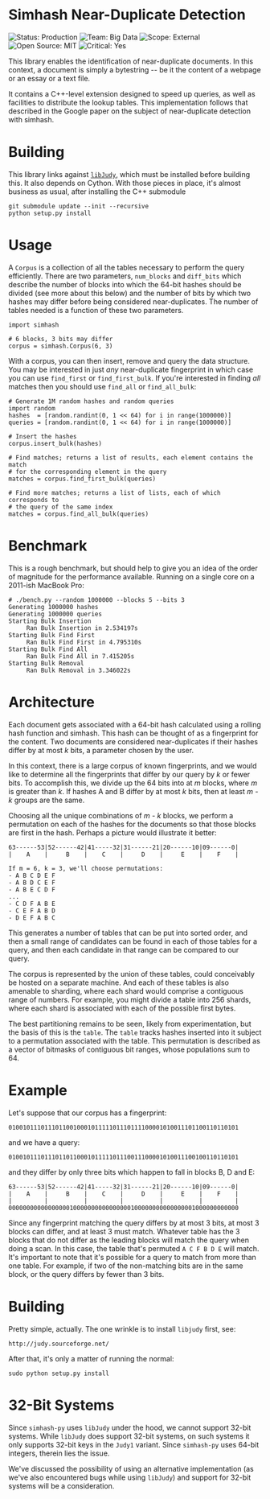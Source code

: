 Simhash Near-Duplicate Detection
================================
![Status: Production](https://img.shields.io/badge/status-production-green.svg?style=flat)
![Team: Big Data](https://img.shields.io/badge/team-big_data-green.svg?style=flat)
![Scope: External](https://img.shields.io/badge/scope-external-green.svg?style=flat)
![Open Source: MIT](https://img.shields.io/badge/open_source-MIT-green.svg?style=flat)
![Critical: Yes](https://img.shields.io/badge/critical-yes-red.svg?style=flat)

This library enables the identification of near-duplicate documents. In this
context, a document is simply a bytestring -- be it the content of a webpage
or an essay or a text file.

It contains a C++-level extension designed to speed up queries, as well as
facilities to distribute the lookup tables. This implementation follows that
described in the Google paper on the subject of near-duplicate detection with
simhash.

Building
========
This library links against [`libJudy`](http://judy.sourceforge.net/), which must
be installed before building this. It also depends on Cython. With those pieces
in place, it's almost business as usual, after installing the C++ submodule

    git submodule update --init --recursive
    python setup.py install

Usage
=====
A `Corpus` is a collection of all the tables necessary to perform the query
efficiently. There are two parameters, `num_blocks` and `diff_bits` which
describe the number of blocks into which the 64-bit hashes should be divided
(see more about this below) and the number of bits by which two hashes may
differ before being considered near-duplicates. The number of tables needed is
a function of these two parameters.

    import simhash

    # 6 blocks, 3 bits may differ
    corpus = simhash.Corpus(6, 3)

With a corpus, you can then insert, remove and query the data structure. You may
be interested in just _any_ near-duplicate fingerprint in which case you can use
`find_first` or `find_first_bulk`. If you're interested in finding _all_ matches
then you should use `find_all` or `find_all_bulk`:

    # Generate 1M random hashes and random queries
    import random
    hashes  = [random.randint(0, 1 << 64) for i in range(1000000)]
    queries = [random.randint(0, 1 << 64) for i in range(1000000)]

    # Insert the hashes
    corpus.insert_bulk(hashes)

    # Find matches; returns a list of results, each element contains the match
    # for the corresponding element in the query
    matches = corpus.find_first_bulk(queries)

    # Find more matches; returns a list of lists, each of which corresponds to
    # the query of the same index
    matches = corpus.find_all_bulk(queries)

Benchmark
=========
This is a rough benchmark, but should help to give you an idea of the order of
magnitude for the performance available. Running on a single core on a 2011-ish
MacBook Pro:

    # ./bench.py --random 1000000 --blocks 5 --bits 3
    Generating 1000000 hashes
    Generating 1000000 queries
    Starting Bulk Insertion
         Ran Bulk Insertion in 2.534197s
    Starting Bulk Find First
         Ran Bulk Find First in 4.795310s
    Starting Bulk Find All
         Ran Bulk Find All in 7.415205s
    Starting Bulk Removal
         Ran Bulk Removal in 3.346022s

Architecture
============
Each document gets associated with a 64-bit hash calculated using a rolling
hash function and simhash. This hash can be thought of as a fingerprint for
the content. Two documents are considered near-duplicates if their hashes differ
by at most _k_ bits, a parameter chosen by the user.

In this context, there is a large corpus of known fingerprints, and we would
like to determine all the fingerprints that differ by our query by _k_ or fewer
bits. To accomplish this, we divide up the 64 bits into at _m_ blocks, where
_m_ is greater than _k_. If hashes A and B differ by at most _k_ bits, then at
least _m - k_ groups are the same.

Choosing all the unique combinations of _m - k_ blocks, we perform a permutation
on each of the hashes for the documents so that those blocks are first in the
hash. Perhaps a picture would illustrate it better:

    63------53|52------42|41-----32|31------21|20------10|09------0|
    |    A    |     B    |    C    |     D    |     E    |    F    |

    If m = 6, k = 3, we'll choose permutations:
    - A B C D E F
    - A B D C E F
    - A B E C D F
    ...
    - C D F A B E
    - C E F A B D
    - D E F A B C

This generates a number of tables that can be put into sorted order, and then a
small range of candidates can be found in each of those tables for a query, and
then each candidate in that range can be compared to our query.

The corpus is represented by the union of these tables, could conceivably be
hosted on a separate machine. And each of these tables is also amenable to
sharding, where each shard would comprise a contiguous range of numbers. For
example, you might divide a table into 256 shards, where each shard is
associated with each of the possible first bytes.

The best partitioning remains to be seen, likely from experimentation, but the
basis of this is the `table`. The `table` tracks hashes inserted into it subject
to a permutation associated with the table. This permutation is described as a
vector of bitmasks of contiguous bit ranges, whose populations sum to 64.

Example
=======

Let's suppose that our corpus has a fingerprint:

    0100101110111011001000101111101110111100001010011101100110110101

and we have a query:

    0100101110111011011000101111101110011100001010011100100110110101

and they differ by only three bits which happen to fall in blocks B, D and E:

    63------53|52------42|41-----32|31------21|20------10|09------0|
    |    A    |     B    |    C    |     D    |     E    |    F    |
    |         |          |         |          |          |         |
    0000000000000000010000000000000000100000000000000001000000000000

Since any fingerprint matching the query differs by at most 3 bits, at most 3
blocks can differ, and at least 3 must match. Whatever table has the 3 blocks
that do not differ as the leading blocks will match the query when doing a scan.
In this case, the table that's permuted `A C F B D E` will match. It's important
to note that it's possible for a query to match from more than one table. For
example, if two of the non-matching bits are in the same block, or the query
differs by fewer than 3 bits.

Building
========

Pretty simple, actually. The one wrinkle is to install `libjudy` first, see:

    http://judy.sourceforge.net/

After that, it's only a matter of running the normal:

    sudo python setup.py install

32-Bit Systems
==============
Since `simhash-py` uses `libJudy` under the hood, we cannot support 32-bit
systems. While `libJudy` does support 32-bit systems, on such systems it only
supports 32-bit keys in the `Judy1` variant. Since `simhash-py` uses 64-bit
integers, therein lies the issue.

We've discussed the possibility of using an alternative implementation (as
we've also encountered bugs while using `libJudy`) and support for 32-bit
systems will be a consideration.
